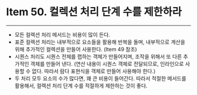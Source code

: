 # Item 50. 컬렉션 처리 단계 수를 제한하라

- - -

* 모든 컬렉션 처리 메서드는 비용이 많이 든다.
* 표준 컬렉션 처리는 내부적으로 요소들을 활용해 반복을 돌며, 내부적으로 계산을 위해 추가적인 컬렉션을 만들어 사용한다. (Item 49 참조)
* 시퀀스 처리도 시퀀스 전체를 랩하는 객체가 만들어지며, 조작을 위해서 또 다른 추가적인 객체를 만들어 낸다. (연산 내용이 시퀀스 객체로 전달되므로, 인라인으로 사용할 수 없다. 따라서 람다 표현식을 객체로 만들어 사용해야 한다.)
* 두 처리 모두 요소의 수가 많다면, 꽤 큰 비용이 들어간다. 따라서 적절한 메서드를 활용해서, 컬렉션 처리 단계 수를 적절하게 제한하는 것이 좋다.
